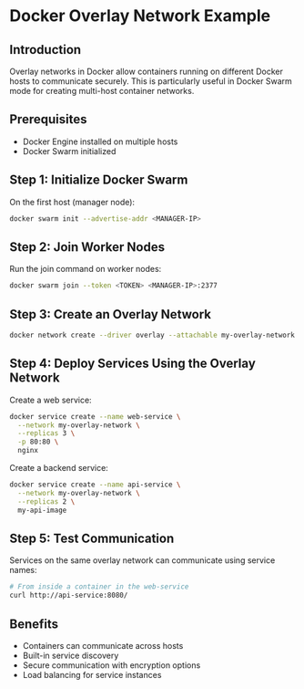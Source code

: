 # Docker Overlay Network Example

## Introduction
Overlay networks in Docker allow containers running on different Docker hosts to communicate securely. This is particularly useful in Docker Swarm mode for creating multi-host container networks.

## Prerequisites
- Docker Engine installed on multiple hosts
- Docker Swarm initialized

## Step 1: Initialize Docker Swarm
On the first host (manager node):
```bash
docker swarm init --advertise-addr <MANAGER-IP>
```

## Step 2: Join Worker Nodes
Run the join command on worker nodes:
```bash
docker swarm join --token <TOKEN> <MANAGER-IP>:2377
```

## Step 3: Create an Overlay Network
```bash
docker network create --driver overlay --attachable my-overlay-network
```

## Step 4: Deploy Services Using the Overlay Network
Create a web service:
```bash
docker service create --name web-service \
  --network my-overlay-network \
  --replicas 3 \
  -p 80:80 \
  nginx
```

Create a backend service:
```bash
docker service create --name api-service \
  --network my-overlay-network \
  --replicas 2 \
  my-api-image
```

## Step 5: Test Communication
Services on the same overlay network can communicate using service names:
```bash
# From inside a container in the web-service
curl http://api-service:8080/
```

## Benefits
- Containers can communicate across hosts
- Built-in service discovery
- Secure communication with encryption options
- Load balancing for service instances
